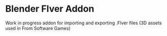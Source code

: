 # Blender Flver Addon 
Work in progress addon for importing and exporting .Flver files (3D assets used in From Software Games)
